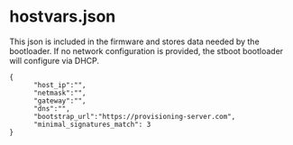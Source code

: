 # hostvars.json

This json is included in the firmware and stores data needed by the bootloader. If no network configuration is provided, the stboot bootloader will configure via DHCP.

```text
{
      "host_ip":"",
      "netmask":"",
      "gateway":"",
      "dns":"",
      "bootstrap_url":"https://provisioning-server.com",
      "minimal_signatures_match": 3
}

```


